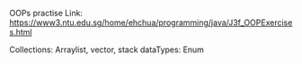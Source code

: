 OOPs practise Link: https://www3.ntu.edu.sg/home/ehchua/programming/java/J3f_OOPExercises.html


Collections: Arraylist, vector, stack
dataTypes: Enum